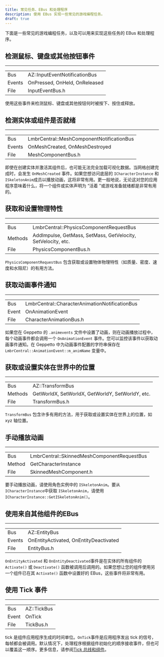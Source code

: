 ```yaml
---
title: 常见任务、EBus 和处理程序
description: 使用 EBus 实现一些常见的游戏编程任务。
draft: true
---
```


下面是一些常见的游戏编程任务，以及可以用来实现这些任务的 EBus 和处理程序。

## 检测鼠标、键盘或其他按钮事件


****

|  |  |
| --- |--- |
| Bus | AZ::InputEventNotificationBus |
| Events | OnPressed, OnHeld, OnReleased |
| File | InputEventBus.h |

使用这些事件来检测鼠标、键盘或其他按钮何时被按下、按住或释放。

## 检测实体或组件是否就绪


****

|  |  |
| --- |--- |
| Bus | LmbrCentral::MeshComponentNotificationBus |
| Events | OnMeshCreated, OnMeshDestroyed |
| File | MeshComponentBus.h |

即使在创建实体并激活其组件后，也可能无法完全加载可视化数据。当网格创建完成时，会发生 `OnMeshCreated` 事件。如果您想访问底层的 `ICharacterInstance` 和 `ISkeletonAnim`成员以播放动画，这将非常有用。更一般地说，无论这对您的应用程序意味着什么，将一个组件或实体声明为 “活着 ”或游戏准备就绪都是非常有用的。

## 获取和设置物理特性


****

|  |  |
| --- |--- |
| Bus | LmbrCentral::PhysicsComponentRequestBus |
| Methods | AddImpulse, GetMass, SetMass, GetVelocity, SetVelocity, etc. |
| File | PhysicsComponentBus.h |

`PhysicsComponentRequestBus` 包含获取或设置物体物理特性（如质量、密度、速度和水阻尼）的有用方法。

## 获取动画事件通知


****

|  |  |
| --- |--- |
| Bus | LmbrCentral::CharacterAnimationNotificationBus |
| Event | OnAnimationEvent |
| File | CharacterAnimationBus.h |

如果您在 Geppetto 的 `.animevents` 文件中设置了动画，则在动画播放过程中，每个动画事件都会调用一个 `OnAnimationEvent` 事件。您可以监控该事件以获取动画事件通知。在 Geppetto 中为动画事件配置的字符串保存在 `LmbrCentral::AnimationEvent::m_animName` 变量中。

## 获取或设置实体在世界中的位置 


****

|  |  |
| --- |--- |
| Bus | AZ::TransformBus |
| Methods | GetWorldX, SetWorldX, GetWorldY, SetWorldY, etc. |
| File | TransformBus.h |

`TransformBus` 包含许多有用的方法，用于获取或设置实体在世界上的位置，如 xyz 轴位置。

## 手动播放动画 

****

|  |  |
| --- |--- |
| Bus | LmbrCentral::SkinnedMeshComponentRequestBus |
| Method | GetCharacterInstance |
| File | SkinnedMeshComponent.h |

要手动播放动画，请使用角色实例中的 `ISkeletonAnim`。要从`ICharacterInstance`中获取 `ISkeletonAnim`，请使用`ICharacterInstance::GetISkeletonAnim()`。

## 使用来自其他组件的EBus


****

|  |  |
| --- |--- |
| Bus | AZ::EntityBus |
| Events | OnEntityActivated, OnEntityDeactivated |
| File | EntityBus.h |

`OnEntityActivated` 和 `OnEntityDeactivated`事件是在实体的所有组件的`Activate()` 或 `Deactivate()` 函数被调用后调用的。如果您想让您的组件使用另一个组件已在其 `Activate()` 函数中设置好的 EBus，这些事件将非常有用。

## 使用 Tick 事件 


****

|  |  |
| --- |--- |
| Bus | AZ::TickBus |
| Event | OnTick |
| File | TickBus.h |

tick 是组件应用程序生成的时间单位。`OnTick`事件是应用程序发出 tick 的信号，每帧都会被调用。默认情况下，处理程序根据组件初始化的顺序接收事件，但也可以覆盖这一顺序。更多信息，请参阅[Tick 总线和组件](/docs/user-guide/programming/components/tick)。
